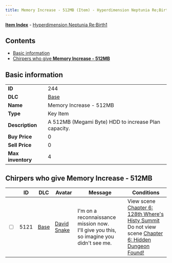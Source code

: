 ```yaml
---
title: Memory Increase - 512MB (Item) - Hyperdimension Neptunia Re;Birth1
---
```


[**Item Index**](/neptunia/rb1/item/index.html) - [Hyperdimension Neptunia Re;Birth1](/neptunia/rb1)

## Contents

- [Basic information](#basic-information)
- [Chirpers who give **Memory Increase - 512MB**](#chirpers-who-give-memory-increase-512mb)

## Basic information

|   |   |
| -- | -- |
| **ID** | 244 |
| **DLC** | [Base](/neptunia/rb1/dlc/1-base.html) |
| **Name** | Memory Increase - 512MB |
| **Type** | Key Item |
| **Description** | A 512MB (Megami Byte) HDD to increase Plan capacity. |
| **Buy Price** | 0 |
| **Sell Price** | 0 |
| **Max inventory** | 4 |


## Chirpers who give **Memory Increase - 512MB**

|    | ID | DLC | Avatar | Message | Conditions |
| -- | -- | --- | ------ | ------- | ---------- |
| <input type="checkbox" id="rb1-chirper-event-1-5121" class="trackbox" /> | 5121 | [Base](/neptunia/rb1/dlc/1-base.html) | [David Snake](/neptunia/rb1/undefined/1-232-david-snake.html) | I'm on a reconnaissance mission now.<br />I'll give you this, so imagine you didn't see me. | View scene [Chapter 6: 128th Where's Histy Summit](/neptunia/rb1/scene/1-601-chapter-6-128th-wheres-histy-summit.html)<br />Do not view scene [Chapter 6: Hidden Dungeon Found!](/neptunia/rb1/scene/1-609-chapter-6-hidden-dungeon-found.html) |
